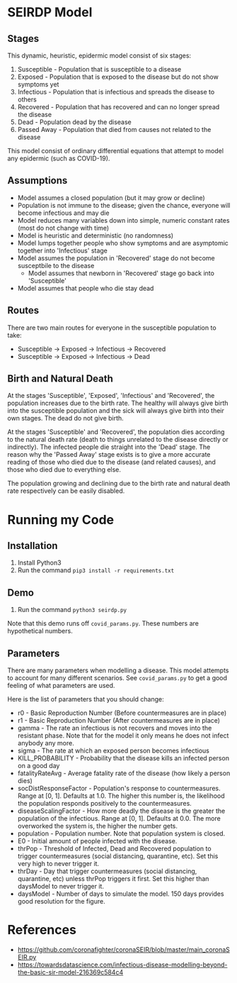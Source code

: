 SEIRDP Model
=======

Stages
-----------
This dynamic, heuristic, epidermic model consist of six stages:
1. Susceptible - Population that is susceptible to a disease
2. Exposed - Population that is exposed to the disease but do not show symptoms yet
3. Infectious - Population that is infectious and spreads the disease to others
4. Recovered - Population that has recovered and can no longer spread the disease
5. Dead - Population dead by the disease
6. Passed Away - Population that died from causes not related to the disease

This model consist of ordinary differential equations that attempt to model any epidermic (such as COVID-19).

Assumptions
-----------
* Model assumes a closed population (but it may grow or decline)
* Population is not immune to the disease; given the chance, everyone will become infectious and may die
* Model reduces many variables down into simple, numeric constant rates (most do not change with time)
* Model is heuristic and deterministic (no randomness)
* Model lumps together people who show symptoms and are asymptomic together into 'Infectious' stage
* Model assumes the population in 'Recovered' stage do not become susceptbile to the disease
  * Model assumes that newborn in 'Recovered' stage go back into 'Susceptible'
* Model assumes that people who die stay dead

Routes
-----------
There are two main routes for everyone in the susceptible population to take:
* Susceptible -> Exposed -> Infectious -> Recovered
* Susceptible -> Exposed -> Infectious -> Dead

Birth and Natural Death
-----------
At the stages 'Susceptible', 'Exposed', 'Infectious' and 'Recovered', the population increases due to the birth rate. The healthy will always give birth into the susceptible population and the sick will always give birth into their own stages. The dead do not give birth.

At the stages 'Susceptible' and 'Recovered', the population dies according to the natural death rate (death to things unrelated to the disease directly or indirectly). The infected people die straight into the 'Dead' stage. The reason why the 'Passed Away' stage exists is to give a more accurate reading of those who died due to the disease (and related causes), and those who died due to everything else.

The population growing and declining due to the birth rate and natural death rate respectively can be easily disabled.

Running my Code
=======

Installation
-----------
1. Install Python3
2. Run the command `pip3 install -r requirements.txt`

Demo
-----------
1. Run the command `python3 seirdp.py`

Note that this demo runs off `covid_params.py`. These numbers are hypothetical numbers.

Parameters
-----------
There are many parameters when modelling a disease. This model attempts to account for many different scenarios. See `covid_params.py` to get a good feeling of what parameters are used.

Here is the list of parameters that you should change:
* r0 - Basic Reproduction Number (Before countermeasures are in place)
* r1 - Basic Reproduction Number (After countermeasures are in place)
* gamma - The rate an infectious is not recovers and moves into the resistant phase. Note that for the model it only means he does not infect anybody any more.
* sigma - The rate at which an exposed person becomes infectious
* KILL_PROBABILITY - Probability that the disease kills an infected person on a good day
* fatalityRateAvg - Average fatality rate of the disease (how likely a person dies)
* socDistResponseFactor - Population's response to countermeasures. Range at [0, 1]. Defaults at 1.0. The higher this number is, the likelihood the population responds positively to the countermeasures. 
* diseaseScalingFactor - How more deadly the disease is the greater the population of the infectious. Range at [0, 1]. Defaults at 0.0. The more overworked the system is, the higher the number gets.
* population - Population number. Note that population system is closed.
* E0 - Initial amount of people infected with the disease.
* thrPop - Threshold of Infected, Dead and Recovered population to trigger countermeasures (social distancing, quarantine, etc). Set this very high to never trigger it.
* thrDay - Day that trigger countermeasures (social distancing, quarantine, etc) unless thrPop triggers it first. Set this higher than daysModel to never trigger it.
* daysModel - Number of days to simulate the model. 150 days provides good resolution for the figure.

References
=======
* https://github.com/coronafighter/coronaSEIR/blob/master/main_coronaSEIR.py
* https://towardsdatascience.com/infectious-disease-modelling-beyond-the-basic-sir-model-216369c584c4
